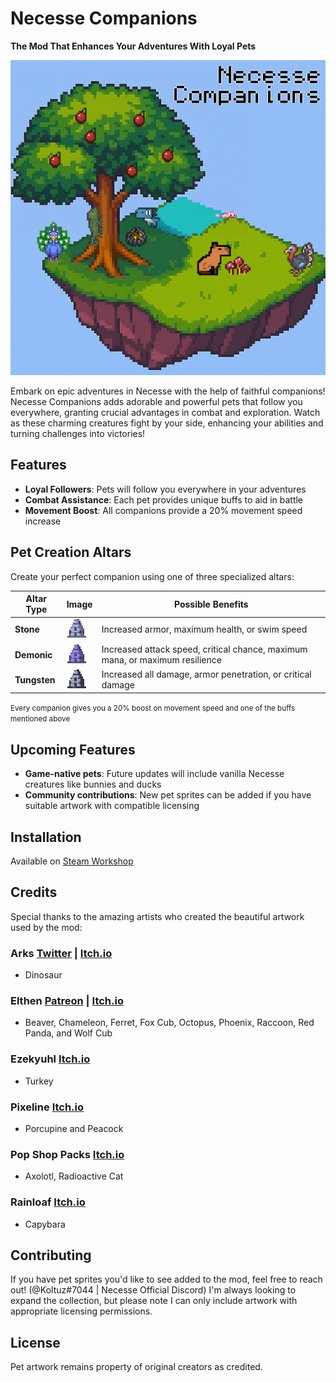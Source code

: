 # Necesse Companions
**The Mod That Enhances Your Adventures With Loyal Pets**

![preview.png](src/main/resources/preview.png)

Embark on epic adventures in Necesse with the help of faithful companions! Necesse Companions adds adorable and powerful pets that follow you everywhere, granting crucial advantages in combat and exploration. Watch as these charming creatures fight by your side, enhancing your abilities and turning challenges into victories!

## Features
- **Loyal Followers**: Pets will follow you everywhere in your adventures
- **Combat Assistance**: Each pet provides unique buffs to aid in battle
- **Movement Boost**: All companions provide a 20% movement speed increase

## Pet Creation Altars
Create your perfect companion using one of three specialized altars:

| Altar Type | Image | Possible Benefits |
|------------|-------|-------------------|
| **Stone** | ![stone_pet_altar.png](src/main/resources/items/stone_pet_altar.png) | Increased armor, maximum health, or swim speed |
| **Demonic** | ![demonic_pet_altar.png](src/main/resources/items/demonic_pet_altar.png) | Increased attack speed, critical chance, maximum mana, or maximum resilience |
| **Tungsten** | ![tungsten_pet_altar.png](src/main/resources/items/tungsten_pet_altar.png) | Increased all damage, armor penetration, or critical damage |

<small>Every companion gives you a 20% boost on movement speed and one of the buffs mentioned above</small>
## Upcoming Features
- **Game-native pets**: Future updates will include vanilla Necesse creatures like bunnies and ducks
- **Community contributions**: New pet sprites can be added if you have suitable artwork with compatible licensing

## Installation
Available on [Steam Workshop](https://steamcommunity.com/sharedfiles/filedetails/?id=3471790985)

## Credits
Special thanks to the amazing artists who created the beautiful artwork used by the mod:

### Arks [Twitter](https://x.com/ArksDigital) | [Itch.io](https://arks.itch.io)
- Dinosaur

### Elthen [Patreon](https://patreon.com/elthen) | [Itch.io](https://elthen.itch.io)
- Beaver, Chameleon, Ferret, Fox Cub, Octopus, Phoenix, Raccoon, Red Panda, and Wolf Cub

### Ezekyuhl [Itch.io](https://ezekyuhl.itch.io)
- Turkey

### Pixeline [Itch.io](https://pixeline-k.itch.io)
- Porcupine and Peacock

### Pop Shop Packs [Itch.io](https://pop-shop-packs.itch.io/)
- Axolotl, Radioactive Cat

### Rainloaf [Itch.io](https://rainloaf.itch.io)
- Capybara

## Contributing
If you have pet sprites you'd like to see added to the mod, feel free to reach out! (@Koltuz#7044 | Necesse Official Discord) I'm always looking to expand the collection, but please note I can only include artwork with appropriate licensing permissions.

## License
Pet artwork remains property of original creators as credited.